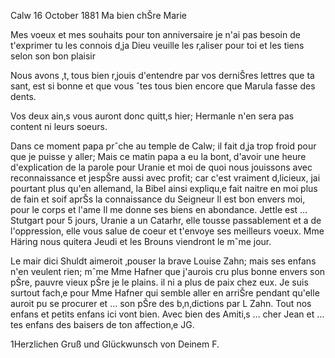  Calw 16 October 1881
Ma bien chŠre Marie

Mes voeux et mes souhaits pour ton anniversaire je n'ai pas besoin de t'exprimer tu les connois d‚ja Dieu veuille les r‚aliser pour toi et les tiens selon son bon plaisir

Nous avons ‚t‚ tous bien r‚jouis d'entendre par vos derniŠres lettres que ta sant‚ est si bonne et que vous ˆtes tous bien encore que Marula fasse des dents.

Vos deux ain‚s vous auront donc quitt‚s hier; Hermanle n'en sera pas content ni leurs soeurs.

Dans ce moment papa prˆche au temple de Calw; il fait d‚ja trop froid pour que je puisse y aller; Mais ce matin papa a eu la bont‚ d'avoir une heure d'explication de la parole pour Uranie et moi de quoi nous jouissons avec reconnaissance et jespŠre aussi avec profit; car c'est vraiment d‚licieux, jai pourtant plus qu'en allemand, la Bibel ainsi expliqu‚e fait naitre en moi plus de fain et soif aprŠs la connaissance du Seigneur Il est bon envers moi, pour le corps et l'ame Il me donne ses biens en abondance. 
Jettle est … Stutgart pour 5 jours, Uranie a un Catarhr, elle tousse passablement et a de l'oppression, elle vous salue de coeur et t'envoye ses meilleurs voeux. Mme Häring nous quitera Jeudi et les Brouns viendront le mˆme jour.

Le mair dici Shuldt aimeroit ‚pouser la brave Louise Zahn; mais ses enfans n'en veulent rien; mˆme Mme Hafner que j'aurois cru plus bonne envers son pŠre, pauvre vieux pŠre je le plains. il ni a plus de paix chez eux. Je suis surtout fach‚e pour Mme Hafner qui semble aller en arriŠre pendant qu'elle auroit pu se procurer et … son pŠre des b‚n‚dictions par L Zahn. 
Tout nos enfans et petits enfans ici vont bien. Avec bien des Amiti‚s … cher Jean et … tes enfans des baisers de ton affection‚e
 JG.

1Herzlichen Gruß und Glückwunsch von Deinem F.
